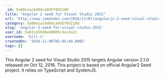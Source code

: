 ```yaml
---
_id: 5a88e1acbd6dca0d5f0d2180
title: "Angular 2 seed for Visual Studio 2015"
url: 'http://www.jomendez.com/2016/11/07/angularjs-2-seed-visual-studio-2015/'
category: 5a88e1acbd6dca0d5f0d2180
slug: 'angular-2-seed-for-visual-studio-2015'
user_id: 5a83ce59d6eb0005c4ecda2c
username: 'bill-s'
createdOn: '2016-11-06T02:05:04.000Z'
tags: []
---
```


This Angular 2 seed for Visual Studio 2015 targets Angular version 2.1.0 released on Oct 12, 2016. This project is based on official Angular2 Seed project. It relies on TypeScript and SystemJS.
